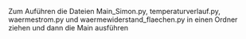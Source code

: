 Zum Auführen die Dateien Main_Simon.py, temperaturverlauf.py, waermestrom.py und waermewiderstand_flaechen.py in einen Ordner ziehen und dann die Main ausführen
